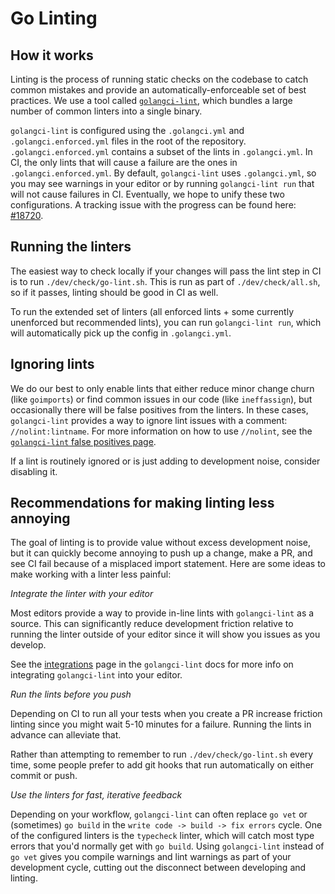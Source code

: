 # Go Linting

## How it works

Linting is the process of running static checks on the codebase to catch common mistakes and provide an automatically-enforceable set of best practices. We use a tool called [`golangci-lint`](https://golangci-lint.run/), which bundles a large number of common linters into a single binary.

`golangci-lint` is configured using the `.golangci.yml` and `.golangci.enforced.yml` files in the root of the repository. `.golangci.enforced.yml` contains a subset of the lints in `.golangci.yml`. In CI, the only lints that will cause a failure are the ones in `.golangci.enforced.yml`. By default, `golangci-lint` uses `.golangci.yml`, so you may see warnings in your editor or by running `golangci-lint run` that will not cause failures in CI. Eventually, we hope to unify these two configurations. A tracking issue with the progress can be found here: [#18720](https://github.com/sourcegraph/sourcegraph/issues/18720).

## Running the linters

The easiest way to check locally if your changes will pass the lint step in CI is to run `./dev/check/go-lint.sh`. This is run as part of `./dev/check/all.sh`, so if it passes, linting should be good in CI as well.

To run the extended set of linters (all enforced lints + some currently unenforced but recommended lints), you can run `golangci-lint run`, which will automatically pick up the config in `.golangci.yml`.

## Ignoring lints

We do our best to only enable lints that either reduce minor change churn (like `goimports`) or find common issues in our code (like `ineffassign`), but occasionally there will be false positives from the linters. In these cases, `golangci-lint` provides a way to ignore lint issues with a comment: `//nolint:lintname`. For more information on how to use `//nolint`, see the [`golangci-lint` false positives page](https://golangci-lint.run/usage/false-positives/).

If a lint is routinely ignored or is just adding to development noise, consider disabling it.

## Recommendations for making linting less annoying

The goal of linting is to provide value without excess development noise, but it can quickly become annoying to push up a change, make a PR, and see CI fail because of a misplaced import statement. Here are some ideas to make working with a linter less painful:

_Integrate the linter with your editor_

Most editors provide a way to provide in-line lints with `golangci-lint` as a source. This can significantly reduce development friction relative to running the linter outside of your editor since it will show you issues as you develop.

See the [integrations](https://golangci-lint.run/usage/integrations/) page in the `golangci-lint` docs for more info on integrating `golangci-lint` into your editor. 

_Run the lints before you push_

Depending on CI to run all your tests when you create a PR increase friction linting since you might wait 5-10 minutes for a failure. Running the lints in advance can alleviate that. 

Rather than attempting to remember to run `./dev/check/go-lint.sh` every time, some people prefer to add git hooks that run automatically on either commit or push.

_Use the linters for fast, iterative feedback_

Depending on your workflow, `golangci-lint` can often replace `go vet` or (sometimes) `go build` in the `write code -> build -> fix errors` cycle. One of the configured linters is the `typecheck` linter, which will catch most type errors that you'd normally get with `go build`. Using `golangci-lint` instead of `go vet` gives you compile warnings and lint warnings as part of your development cycle, cutting out the disconnect between developing and linting.
